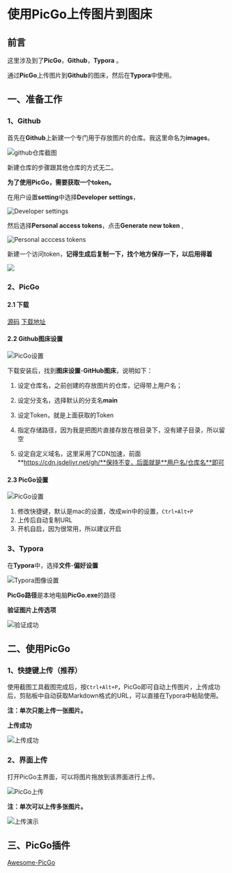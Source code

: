 # 使用PicGo上传图片到图床

## 前言

这里涉及到了**PicGo**，**Github**，**Typora** 。

通过**PicGo**上传图片到**Github**的图床，然后在**Typora**中使用。



## 一、准备工作

### 1、Github

首先在**Github**上新建一个专门用于存放图片的仓库。我这里命名为**images**。

![github仓库截图](https://cdn.jsdelivr.net/gh/huxuyf/images/20210220143849.png)

新建仓库的步骤跟其他仓库的方式无二。



**为了使用PicGo，需要获取一个token。**

在用户设置**setting**中选择**Developer settings**，

![Developer settings](https://cdn.jsdelivr.net/gh/huxuyf/images/20210220144134.png)

然后选择**Personal access tokens**，点击**Generate new token** ,

![Personal acccess tokens](https://cdn.jsdelivr.net/gh/huxuyf/images/20210220144259.png)

新建一个访问token，**记得生成后复制一下，找个地方保存一下，以后用得着**

![](https://cdn.jsdelivr.net/gh/huxuyf/images/20210220144538.png)

### 2、PicGo

#### 2.1 下载

[源码](https://github.com/Molunerfinn/PicGo) [下载地址](https://github.com/Molunerfinn/PicGo/releases)

#### 2.2 Github图床设置

![PicGo设置](https://cdn.jsdelivr.net/gh/huxuyf/images/20210220145215.png)

下载安装后，找到**图床设置**-**GitHub图床**，说明如下：

1. 设定仓库名，之前创建的存放图片的仓库，记得带上用户名；

2. 设定分支名，选择默认的分支名**main**

3. 设定Token，就是上面获取的Token

4. 指定存储路径，因为我是把图片直接存放在根目录下，没有建子目录，所以留空

5. 设定自定义域名，这里采用了CDN加速，前面**https://cdn.jsdelivr.net/gh/**保持不变，后面就是**用户名/仓库名**即可

   

#### 2.3 PicGo设置

![PicGo设置](https://cdn.jsdelivr.net/gh/huxuyf/images/20210220150439.png)

1. 修改快捷键，默认是mac的设置，改成win中的设置，`Ctrl+Alt+P`
2. 上传后自动复制URL
3. 开机自启，因为很常用，所以建议开启



### 3、Typora

在**Typora**中，选择**文件**-**偏好设置** 

![Typora图像设置](https://cdn.jsdelivr.net/gh/huxuyf/images/20210220145909.png)

**PicGo路径**是本地电脑**PicGo.exe**的路径



**验证图片上传选项**

![验证成功](https://cdn.jsdelivr.net/gh/huxuyf/images/20210220193259.png)



## 二、使用PicGo

### 1、快捷键上传（推荐）

使用截图工具截图完成后，按`Ctrl+Alt+P`，PicGo即可自动上传图片，上传成功后，剪贴板中自动获取Markdown格式的URL，可以直接在Typora中粘贴使用。

**注：单次只能上传一张图片。**



**上传成功**

![上传成功](https://cdn.jsdelivr.net/gh/huxuyf/images/20210220193416.png)

### 2、界面上传

打开PicGo主界面，可以将图片拖放到该界面进行上传。

![PicGo上传](https://cdn.jsdelivr.net/gh/huxuyf/images/20210220151057.png)

**注：单次可以上传多张图片。**

![上传演示](https://cdn.jsdelivr.net/gh/huxuyf/images/20210220151818.gif)

## 三、PicGo插件

[Awesome-PicGo](https://github.com/PicGo/Awesome-PicGo) 